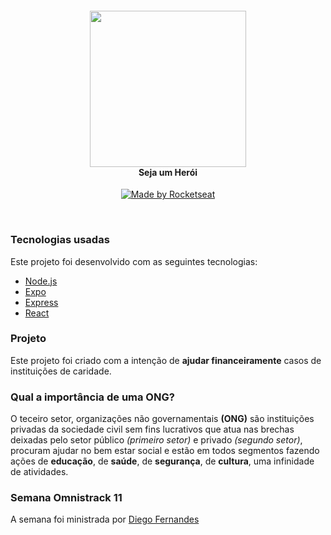 <h4 align="center">
<img src="./mobile/src/assets/logo3x.png" width="250px" /><br>
 <b>Seja um Herói</b> 
</h4>
<p align="center">
  <a href="https://rocketseat.com.br">
    <img alt="Made by Rocketseat" src="https://img.shields.io/badge/made%20by-Rocketseat-red">
  </a>
</p>

<br>

### Tecnologias usadas
Este projeto foi desenvolvido com as seguintes tecnologias:
- [Node.js](https://nodejs.org/en/)
- [Expo](https://expo.io/)
- [Express](https://expressjs.com/pt-br/)
- [React](https://pt-br.reactjs.org/)


### Projeto

Este projeto foi criado com a intenção de <b>ajudar financeiramente</b> casos de instituições de caridade.

### Qual a importância de uma ONG?

O teceiro setor, organizações não governamentais <b>(ONG)</b> são instituições privadas da sociedade civil sem fins lucrativos que atua nas brechas deixadas pelo setor público <i>(primeiro setor)</i> e privado <i>(segundo setor)</i>, procuram ajudar no bem estar social e estão em todos segmentos fazendo ações de <b>educação</b>, de <b>saúde</b>, de <b>segurança</b>, de <b>cultura</b>, uma infinidade de atividades. 


### Semana Omnistrack 11

A semana foi ministrada por [Diego Fernandes](https://github.com/diego3g)
